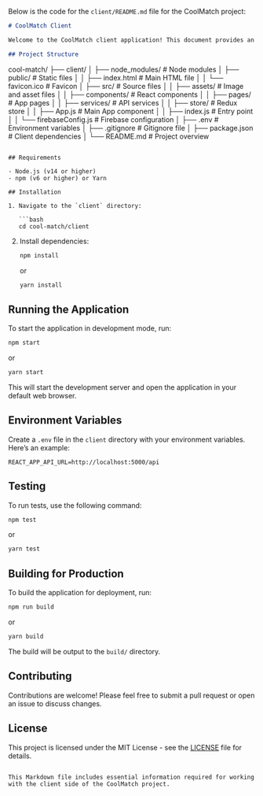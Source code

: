 Below is the code for the `client/README.md` file for the CoolMatch project:

```markdown
# CoolMatch Client

Welcome to the CoolMatch client application! This document provides an overview of the client-side architecture, setup instructions, and usage.

## Project Structure

```
cool-match/
├── client/
│   ├── node_modules/             # Node modules
│   ├── public/                    # Static files
│   │   ├── index.html             # Main HTML file
│   │   └── favicon.ico            # Favicon
│   ├── src/                       # Source files
│   │   ├── assets/                # Image and asset files
│   │   ├── components/            # React components
│   │   ├── pages/                 # App pages
│   │   ├── services/              # API services
│   │   ├── store/                 # Redux store
│   │   ├── App.js                 # Main App component
│   │   ├── index.js               # Entry point
│   │   └── firebaseConfig.js      # Firebase configuration
│   ├── .env                       # Environment variables
│   ├── .gitignore                 # Gitignore file
│   ├── package.json               # Client dependencies
│   └── README.md                  # Project overview
```

## Requirements

- Node.js (v14 or higher)
- npm (v6 or higher) or Yarn

## Installation

1. Navigate to the `client` directory:

   ```bash
   cd cool-match/client
   ```

2. Install dependencies:

   ```bash
   npm install
   ```

   or

   ```bash
   yarn install
   ```

## Running the Application

To start the application in development mode, run:

```bash
npm start
```

or

```bash
yarn start
```

This will start the development server and open the application in your default web browser.

## Environment Variables

Create a `.env` file in the `client` directory with your environment variables. Here’s an example:

```
REACT_APP_API_URL=http://localhost:5000/api
```

## Testing

To run tests, use the following command:

```bash
npm test
```

or

```bash
yarn test
```

## Building for Production

To build the application for deployment, run:

```bash
npm run build
```

or

```bash
yarn build
```

The build will be output to the `build/` directory.

## Contributing

Contributions are welcome! Please feel free to submit a pull request or open an issue to discuss changes.

## License

This project is licensed under the MIT License - see the [LICENSE](LICENSE) file for details.
```

This Markdown file includes essential information required for working with the client side of the CoolMatch project.